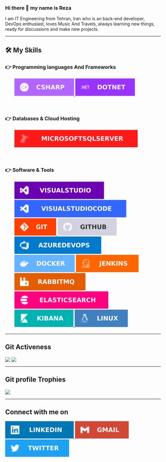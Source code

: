 ### Hi there 👋 my name is Reza

<p>
I am IT Engineering from Tehran, Iran who is an back-end developer, DevOps enthusiast, loves Music And Travels, always learning new things, ready for discussions and make new projects.
</p>

<hr>

## <g-emoji class="g-emoji" alias="hammer_and_wrench" fallback-src="images/Skill.png">🛠️</g-emoji> My Skills

### <g-emoji class="g-emoji" alias="point_right" fallback-src="images/RightHand.png">👉</g-emoji> Programming languages And Frameworks</h3>
<p align="left" dir="auto" style="padding:5px 30px;">
    <a href="https://docs.microsoft.com/en-us/dotnet/csharp/">
        <img alt="c#" src="images/Csharp.svg">
    </a>
    <a href="https://docs.microsoft.com/en-us/dotnet/">
        <img alt="c#" src="images/DotNet.svg">
    </a>
</p>
<br>

### <g-emoji class="g-emoji" alias="point_right" fallback-src="images/RightHand.png">👉</g-emoji> Databases & Cloud Hosting</h3>
<p align="left" dir="auto" style="padding:5px 30px;">
    <a href="https://docs.microsoft.com/en-us/sql">
        <img alt="c#" src="images/MicrosoftSqlServer.svg">
    </a>
</p>


<br>

### <g-emoji class="g-emoji" alias="point_right" fallback-src="images/RightHand.png">👉</g-emoji> Software & Tools</h3>
<p align="left" dir="auto" style="padding:5px 30px;">
     <a href="https://visualstudio.microsoft.com">
        <img alt="c#" src="images/VisualStudio.svg">
    </a>
    <a href="https://code.visualstudio.com">
        <img alt="c#" src="images/VisualStudioCode.svg">
    </a>
    <a href="https://git-scm.com/">
        <img alt="c#" src="images/Git.svg">
    </a>
    <a href="https://github.com/">
        <img alt="c#" src="images/GitHub.svg">
    </a>
    <a href="https://dev.azure.com">
        <img alt="c#" src="images/AzureDevOps.svg">
    </a>
    <a href="https://www.docker.com/">
        <img alt="c#" src="images/Docker.svg">
    </a>
    <a href="https://www.jenkins.io/">
        <img alt="c#" src="images/Jenkins.svg">
    </a>
    <a href="https://www.rabbitmq.com">
        <img alt="c#" src="images/RabbitMQ.svg">
    </a>
    <a href="https://www.elastic.co/elasticsearch/">
        <img alt="c#" src="images/ElasticSearch.svg">
    </a>
    <a href="https://www.elastic.co/kibana/">
        <img alt="c#" src="images/Kibana.svg">
    </a>
    <a href="https://www.linux.org">
        <img alt="c#" src="images/Linux.svg">
    </a>
</p>

<hr>

## Git Activeness

<img align="center" src="https://github-readme-stats.vercel.app/api?username=reza-neyestani&show_icons=true&theme=dracula" />
<img align="center" src="https://github-readme-stats.vercel.app/api/top-langs?username=reza-neyestani&show_icons=true&theme=dracula" />

<hr>

## Git profile Trophies

<img align="center" src="https://github-profile-trophy.vercel.app/?username=reza-neyestani&theme=dracula" />

<hr>

## Connect with me on
<p>
    <a href="https://www.linkedin.com/in/rezaneyestani/">
        <img src="images/LinkedIn.svg" data-canonical-src="images/-LinkedIn.svg" style="max-width: 100%;">
    </a>
    <a href="mailto:reza.neyestani94@gmail.com">
        <img src="images/Gmail.svg" data-canonical-src="images/-Gmail.svg" style="max-width: 100%;">
    </a>
    <a href="https://twitter.com/Reborn_1994">
        <img src="images/Twitter.svg" data-canonical-src="images/-Twitter.svg" style="max-width: 100%;">
    </a>
</p>